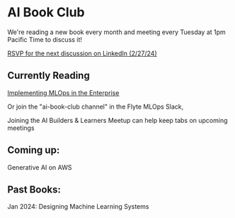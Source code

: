 # AI Book Club 

We're reading a new book every month and meeting every Tuesday at 1pm Pacific Time to discuss it!

[RSVP for the next discussion on LinkedIn (2/27/24)](https://www.linkedin.com/events/aibookclub-implementingmlopsint7165191327201026048/comments/)

## Currently Reading

[Implementing MLOps in the Enterprise](https://learning.oreilly.com/library/view/implementing-mlops-in/9781098136574/)


Or join the "ai-book-club channel" in the Flyte MLOps Slack,

Joining the AI Builders & Learners Meetup can help keep tabs on upcoming meetings

## Coming up:

Generative AI on AWS


## Past Books:

Jan 2024: Designing Machine Learning Systems









